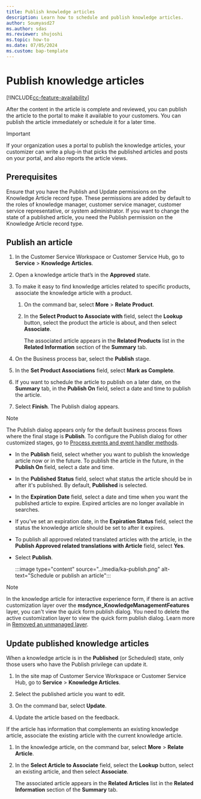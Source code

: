 ```yaml
---
title: Publish knowledge articles 
description: Learn how to schedule and publish knowledge articles. 
author: Soumyasd27
ms.author: sdas
ms.reviewer: shujoshi
ms.topic: how-to
ms.date: 07/05/2024
ms.custom: bap-template
---
```


# Publish knowledge articles

[!INCLUDE[cc-feature-availability](../../includes/cc-feature-availability.md)]

After the content in the article is complete and reviewed, you can publish the article to the portal to make it available to your customers. You can publish the article immediately or schedule it for a later time.

> [!IMPORTANT]
> If your organization uses a portal to publish the knowledge articles, your customizer can write a plug-in that picks the published articles and posts on your portal, and also reports the article views.

## Prerequisites

Ensure that you have the Publish and Update permissions on the Knowledge Article record type. These permissions are added by default to the roles of knowledge manager, customer service manager, customer service representative, or system administrator. If you want to change the state of a published article, you need the Publish permission on the Knowledge Article record type.

## Publish an article
  
1. In the Customer Service Workspace or Customer Service Hub, go to **Service** > **Knowledge Articles**.  
  
1. Open a knowledge article that’s in the **Approved** state.  
  
1. To make it easy to find knowledge articles related to specific products, associate the knowledge article with a product.  
  
    1. On the command bar, select **More** > **Relate Product**.  
  
    1.  In the **Select Product to Associate with** field, select the **Lookup** button, select the product the article is about, and then select **Associate**.  
  
          The associated article appears in the **Related Products** list in the **Related Information** section of the **Summary** tab.  
  
1. On the Business process bar, select the **Publish** stage.  
  
1. In the **Set Product Associations** field, select **Mark as Complete**.  
  
1. If you want to schedule the article to publish on a later date, on the **Summary** tab, in the **Publish On** field, select a date and time to publish the article.  

1. Select **Finish**. The Publish dialog appears.

  > [!NOTE]
  > The Publish dialog appears only for the default business process flows where the final stage is **Publish**. To configure the Publish dialog for other customized stages, go to [Process events and event handler methods](/powerapps/developer/model-driven-apps/clientapi/reference/formcontext-data-process#process-events-and-event-handler-methods).

-  In the **Publish** field, select whether you want to publish the knowledge article now or in the future. To publish the article in the future, in the **Publish On** field, select a date and time.  
  
-  In the **Published Status** field, select what status the article should be in after it's published. By default, **Published** is selected.  
  
-  In the **Expiration Date** field, select a date and time when you want the published article to expire. Expired articles are no longer available in searches.  
  
-  If you’ve set an expiration date, in the **Expiration Status** field, select the status the knowledge article should be set to after it expires.  
  
-  To publish all approved related translated articles with the article, in the **Publish Approved related translations with Article** field, select **Yes**.  
  
-  Select **Publish**.
       
    :::image type="content" source="../media/ka-publish.png" alt-text="Schedule or publish an article":::
    
> [!NOTE]
> In the knowledge article for interactive experience form, if there is an active customization layer over the **msdynce_KnowledgeManagementFeatures** layer, you can't view the quick form publish dialog. You need to delete the active customization layer to view the quick form publish dialog. Learn more in [Removed an unmanaged layer](/powerapps/maker/data-platform/solution-layers#remove-an-unmanaged-layer).

## Update published knowledge articles  

When a knowledge article is in the **Published** (or Scheduled) state, only those users who have the Publish privilege can update it.  
  
1. In the site map of Customer Service Workspace or Customer Service Hub, go to **Service** > **Knowledge Articles**.  
  
2. Select the published article you want to edit.  
  
3. On the command bar, select **Update**.  
  
4. Update the article based on the feedback.  
  
If the article has information that complements an existing knowledge article, associate the existing article with the current knowledge article.  
  
1. In the knowledge article, on the command bar, select **More** > **Relate Article**.  
  
2. In the **Select Article to Associate** field, select the **Lookup** button, select an existing article, and then select **Associate**.  
  
      The associated article appears in the **Related Articles** list in the **Related Information** section of the **Summary** tab.
